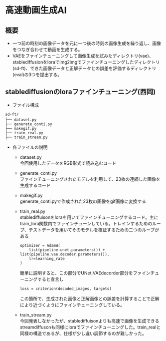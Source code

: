 # 高速動画生成AI
## 概要
- 一つ前の時刻の画像データを元に一つ後の時刻の画像生成を繰り返し、画像をつなぎ合わせて動画を生成する。
- VAEをファインチューニングして画像生成を試みたディレクトリ(vae)、stablediffusionをloraでimg2imgでファインチューニングしたディレクトリ(sd-ft)、できた画像データと正解データとの誤差を評価するディレクトリ(eval)の3つを提出する。
## stablediffusionのloraファインチューニング(西岡)
- ファイル構成
```
sd-ft/
├── dataset.py          　
├── generate_conti.py     
├── makegif.py
├── train_real.py         
├── train_stream.py      
```
- 各ファイルの説明
    - dataset.py\
    今回使用したデータをRGB形式で読み込むコード

    - generate_conti.py\
    ファインチューニングされたモデルを利用して、23枚の連続した画像を生成するコード

    - makegif.py\
    generate_conti.pyで作成された23枚の画像をgif画像に変換する

    - train_real.py\
    stablediffuisonをloraを用いてファインチューニングするコード。主にtrain_lora関数内でファインチューンしている。トレインするためのループ、テストデータを用いてそのモデルを検証するための二つのループがある
        
        ```
        optimizer = AdamW(
            list(pipeline.unet.parameters()) + list(pipeline.vae.decoder.parameters()),
            lr=learning_rate
        )
        ```
        簡単に説明すると、この部分でUNet,VAEdecorder部分をファインチューニングすると宣言し
        ```
        loss = criterion(decoded_images, targets)
        ```
        この箇所で、生成された画像と正解画像との誤差を計算することで正解により近づくようにファインチューニングしている。


    - train_stream.py\
    今回発表しなかったが、stablediffuisonよりも高速で画像を生成できるstreamdiffusonも同様にloraでファインチューニングした。train_realと同様の構造であるが、仕様が少し違い調節するのが難しかった。

